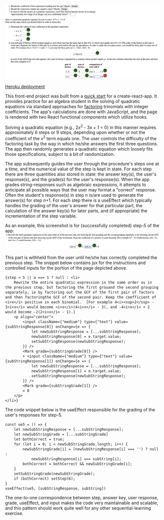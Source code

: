 ![Quadratic factorizer](screenshot.png)

[Heroku deployment](https://quadratic-factorizer.herokuapp.com)

This front-end project was built from a [quick start](https://github.com/mars/create-react-app-buildpack#user-content-quick-start) for a create-react-app.
It provides practice for an algebra student in the solving of quadratic equations via
standard approaches for [factoring](https://brilliant.org/wiki/factoring-quadratics/) trinomials with integer coefficients.
The app's calculations are done with JavaScript, and the page is rendered with two React
functional components which utilize hooks.

Solving a quadratic equation (e.g., 2<i>x</i><sup>2</sup> - 3<i>x</i> + 1 = 0) in this manner requires approximately 6 steps or 9 steps, depending upon whether or not the coefficient of the <i>x</i><sup>2</sup> term equals one.  The user controls the difficulty of the factoring task by the way in which he/she answers the first three questions. The app then randomly generates a quadratic equation which loosely fits those specifications, subject to a bit of randomization.

The app subsequently guides the user through the procedure's steps one at a time, and the numerical value of the step is kept in state.  For each step there are three quantities also stored in state: the answer key(s), the user's response(s), and the grade(s) for the user's response(s).  When the app grades string-responses such as algebraic expressions, it attempts to anticipate all possible ways that the user may format a "correct" response.  Often the student's response(s) in step <i>n</i> is/are used to generate the answer(s) for step <i>n</i>+1.  For each step there is a useEffect which typically handles the grading of the user's answer for that particular part, the calculation of the answer key(s) for later parts, and (if appropriate) the incrementation of the step variable.

As an example, this screenshot is for (successfully completed) step-5 of the app:
![Step 5](step5.png)

This part is withheld from the user until he/she has correctly completed the previous step.
The snippet below contains jsx for the instructions and controlled inputs for the portion of the page depicted above.

```
{step < 5 || a === 1 ? null : <li>
    Rewrite the entire quadratic expression in the same order as in the previous step, but factoring the first grouand the second grouping separately, ie by factoring out the GCF of the first pair of factors and then factoringthe GCF of the second pair. Keep the coefficient of <i>x</i> positive in each binomial.  [For example 4<i><sup>2</sup> - 3<i>x</i> would become <i>x</i>(4<i>x</i> - 3), and -4<i>x</i> + 2 would become -2(2<i>x</i> - 1).]
    <p align="center">
        <input className={"medium"} type={"text"} value={subStringResponse[0]} onChange={e => {
            let newSubStringResponse = [...subStringResponse];
            newSubStringResponse[0] = e.target.value;
            setSubStringResponse(newSubStringResponse);
        }} />
        <Mark grade={subStringGrade[0]} />
        + <input className={"medium"} type={"text"} value={subStringResponse[1]} onChange={e => {
            let newSubStringResponse = [...subStringResponse];
            newSubStringResponse[1] = e.target.value;
            setSubStringResponse(newSubStringResponse);
        }} />
        <Mark grade={subStringGrade[1]} />
        = 0
    </p>
</li>}
```

The code snippet below is the useEffect responsible for the grading of the user's responses for step-5.
```
const ue5 = () => {
    let newSubStringResponse = [...subStringResponse];
    let newSubStringGrade = [...subStringGrade]
    let bothCorrect = true;
    for (let i = 0; i < newSubStringGrade.length; i++) {
        newSubStringGrade[i] = (newSubStringResponse[i] === '') ? null :
            newSubStringResponse[i] === subString[i];
        bothCorrect = bothCorrect && newSubStringGrade[i];
    }
    setSubStringGrade(newSubStringGrade);
    if (bothCorrect) setStep(6);
}
useEffect(ue5, [subStringResponse, subString])
```

The one-to-one correspondence between step, answer key, user response, grade, useEffect, and input makes the code very maintainable and scalable, and this pattern should work quite well for any other sequential-learning exercise.
